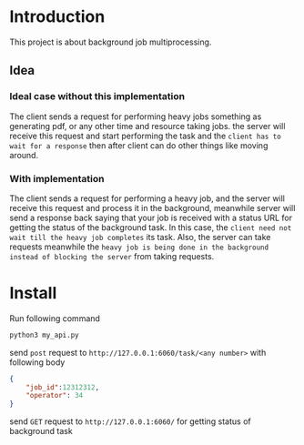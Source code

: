 # Introduction

This project is about background job multiprocessing.
## Idea
### Ideal case without this implementation
The client sends a request for performing heavy jobs something as generating pdf, or any other time and resource taking jobs. the server will receive this request and start performing the task and the `client has to wait for a response` then after client can do other things like moving around.

### With implementation
The client sends a request for performing a heavy job, and the server will receive this request and process it in the background, meanwhile server will send a response back saying that your job is received with a status URL for getting the status of the background task. In this case, the `client need not wait till the heavy job completes` its task. Also, the server can take requests meanwhile the `heavy job is being done in the background` `instead of blocking the server` from taking requests.

# Install

Run following command
```bash
python3 my_api.py
```

send `post` request to `http://127.0.0.1:6060/task/<any number>` with following body

```json
{
    "job_id":12312312,
    "operator": 34
}
```

send `GET` request to `http://127.0.0.1:6060/` for getting status of background task
